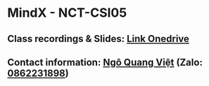 # MindX - NCT-CSI05

## Class recordings & Slides: [Link Onedrive](https://husteduvn-my.sharepoint.com/:f:/g/personal/viet_nq194881_sis_hust_edu_vn/Er7kliXLwglJoLKlnzR2JHkBqOpKCXZWIcVyGurdOYBhiA?e=ii9ij0)

##  Contact information: [Ngô Quang Việt](https://www.facebook.com/dung.viet.77985/) (Zalo: [0862231898](https://zalo.me/0862231898))
